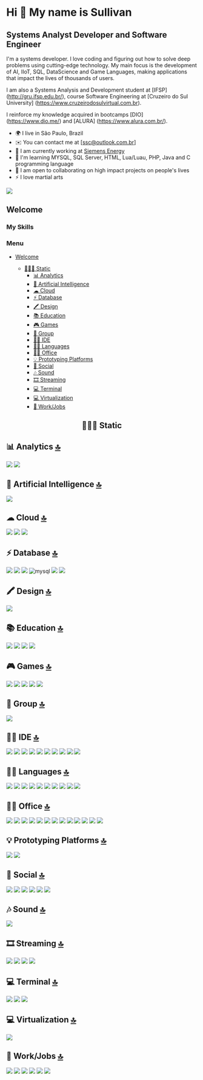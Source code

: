 Hi 👋 My name is Sullivan
==========================

Systems Analyst Developer and Software Engineer
-----------------------------

I'm a systems developer. I love coding and figuring out how to solve deep problems using cutting-edge technology. My main focus is the development of AI, IIoT, SQL, DataScience and Game Languages, making applications that impact the lives of thousands of users.

I am also a Systems Analysis and Development student at [IFSP] (http://gru.ifsp.edu.br/), course Software Engineering at [Cruzeiro do Sul University] (https://www.cruzeirodosulvirtual.com.br).

I reinforce my knowledge acquired in bootcamps [DIO] (https://www.dio.me/) and [ALURA] (https://www.alura.com.br/).

* 🌍 I live in São Paulo, Brazil
* ✉️ You can contact me at [ssc@outlook.com.br]
* 🚀 I am currently working at [Siemens Energy](https://www.siemens-energy.com/)
* 🧠 I'm learning MYSQL, SQL Server, HTML, Lua/Luau, PHP, Java and C programming language
* 🤝 I am open to collaborating on high impact projects on people's lives
* ⚡ I love martial arts

<a href="https://www.github.com/sscastilho" target="_blank" rel="noreferrer"><img
src="https://img.shields.io/github/followers/sscastilho?logo=github&style=for-the-badge&color=3382ed&labelColor=171717" /></a>

## Welcome
### My Skills
### Menu

- [Welcome](#welcome)

  - [🧑🏼‍🏭 Static](#-static)
    - [📊 Analytics](#-analytics-)
    - [🤖 Artificial Intelligence](#-artificial-intelligence-)
    - [☁ Cloud](#-cloud-)
    - [⚡ Database](#-database-)
    - [🖍 Design](#-design-)
    - [📚 Education](#-education-)
    - [🎮 Games](#-games-)
    - [🤜 Group](#-group-)
    - [👩‍💻 IDE](#-ide-)
    - [👩‍💻 Languages](#-languages-)
    - [👨‍💻 Office](#-office-)
    - [💡 Prototyping Platforms](#-prototyping-platforms-)
    - [👨 Social](#-social-)
    - [🎶 Sound](#-sound-)
    - [🎞 Streaming](#-streaming-)
    - [💻 Terminal](#-terminal-)
    - [💻 Virtualization](#-virtualization-)
    - [🥅 Work/Jobs](#-workjobs-)

<h2 align='center'>🧑🏼‍🏭 Static</h2>

## 📊 Analytics [🔝](#welcome)

<img src="https://img.shields.io/badge/Tableau-E97627?style=for-the-badge&logo=Tableau&logoColor=white" />   
<img src="https://img.shields.io/badge/Alteryx-0080FF?style=for-the-badge&logo=Alteryx&logoColor=white" /> 

## 🤖 Artificial Intelligence [🔝](#welcome)

<img src="https://img.shields.io/badge/TensorFlow-FF6F00?style=for-the-badge&logo=tensorflow&logoColor=white" /> 

## ☁ Cloud [🔝](#welcome)

<img src="https://img.shields.io/badge/Amazon AWS-FF9900?style=for-the-badge&logo=amazonaws&logoColor=white" />  
<img src="https://img.shields.io/badge/Digital_Ocean-0080FF?style=for-the-badge&logo=DigitalOcean&logoColor=white" />     
<img src="https://img.shields.io/badge/GitHub_Actions-2088FF?style=for-the-badge&logo=github-actions&logoColor=white" />

## ⚡ Database [🔝](#welcome)

<img src="https://img.shields.io/badge/MariaDB-003545?style=for-the-badge&logo=mariadb&logoColor=white" /> 
<img src="https://img.shields.io/badge/Microsoft%20SQL%20Server-CC2927?style=for-the-badge&logo=microsoft%20sql%20server&logoColor=white" />  
<img src="https://img.shields.io/badge/MongoDB-4EA94B?style=for-the-badge&logo=mongodb&logoColor=white" />               
<img alt="mysql" src="https://img.shields.io/badge/MySQL-005C84?style=for-the-badge&logo=mysql&logoColor=white">                             
<img src="https://img.shields.io/badge/PostgreSQL-316192?style=for-the-badge&logo=postgresql&logoColor=white" />  
<img src="https://img.shields.io/badge/SQLite-07405E?style=for-the-badge&logo=sqlite&logoColor=white" />                 
               
## 🖍 Design [🔝](#welcome)

<img src="https://img.shields.io/badge/blender-%23F5792A.svg?style=for-the-badge&logo=blender&logoColor=white" />  

## 📚 Education [🔝](#welcome)
             
<img src="https://img.shields.io/badge/Coursera-0056D2?style=for-the-badge&logo=Coursera&logoColor=white" />                                             
<img src="https://img.shields.io/badge/Duolingo-58CC02?style=for-the-badge&logo=Duolingo&logoColor=white" />                                                   
<img src="https://img.shields.io/badge/gitignore%20io-204ECF?style=for-the-badge&logo=gitignoredotio&logoColor=white" />                          
<img src="https://img.shields.io/badge/Udemy-A100FF?style=for-the-badge&logo=Udemy&logoColor=white" />       

## 🎮 Games [🔝](#welcome)
<img src="https://img.shields.io/badge/Roblox-FFD43B?style=for-the-badge&logo=roblox&logoColor=blue" />     
<img src="https://img.shields.io/badge/Unity-2C2255?style=for-the-badge&logo=unity&logoColor=white" />                           
<img src="https://img.shields.io/badge/Counter_Strike-000000?style=for-the-badge&logo=counter-strike&logoColor=white" />                                            
<img src="https://img.shields.io/badge/Valorant-fa4454?style=for-the-badge&logo=valorant&logoColor=white" />                                                        
<img src="https://img.shields.io/badge/Xbox-107C10?style=for-the-badge&logo=xbox&logoColor=white" />                                     

## 🤜 Group [🔝](#welcome)

<img src="https://img.shields.io/badge/Discord-5865F2?style=for-the-badge&logo=discord&logoColor=white" />  
    
## 👩‍💻 IDE [🔝](#welcome)

<img src="https://img.shields.io/badge/Arduino_IDE-00979D?style=for-the-badge&logo=arduino&logoColor=white" />                       
<img src="https://img.shields.io/badge/Colab-F9AB00?style=for-the-badge&logo=googlecolab&color=525252"/>                             
<img src="https://img.shields.io/badge/Eclipse-2C2255?style=for-the-badge&logo=eclipse&logoColor=white" />                           
<img src="https://img.shields.io/badge/IntelliJ_IDEA-000000.svg?style=for-the-badge&logo=intellij-idea&logoColor=white" />          
<img src="https://img.shields.io/badge/Notepad++-90E59A.svg?style=for-the-badge&logo=notepad%2B%2B&logoColor=black" />              
<img src="https://img.shields.io/badge/replit-667881?style=for-the-badge&logo=replit&logoColor=white" />                             
<img src="https://img.shields.io/badge/sublime_text-%23575757.svg?&style=for-the-badge&logo=sublime-text&logoColor=important" />    
<img src="https://img.shields.io/badge/VSCode-0078D4?style=for-the-badge&logo=visual%20studio%20code&logoColor=white" />             
<img src="https://img.shields.io/badge/Visual_Studio-5C2D91?style=for-the-badge&logo=visual%20studio&logoColor=white" />             
<img src="https://img.shields.io/badge/Visual_Studio_Code-0078D4?style=for-the-badge&logo=visual%20studio%20code&logoColor=white" /> 

## 👩‍💻 Languages [🔝](#welcome)

<img src="https://img.shields.io/badge/C-00599C?style=for-the-badge&logo=c&logoColor=white" />                              
<img src="https://img.shields.io/badge/C%23-239120?style=for-the-badge&logo=c-sharp&logoColor=white" />                      
<img src="https://img.shields.io/badge/C%2B%2B-00599C?style=for-the-badge&logo=c%2B%2B&logoColor=white" />                
<img src="https://img.shields.io/badge/HTML5-E34F26?style=for-the-badge&logo=html5&logoColor=white" />                      
<img src="https://img.shields.io/badge/OpenJDK-ED8B00?style=for-the-badge&logo=openjdk&logoColor=white" />                   
<img src="https://img.shields.io/badge/JavaScript-323330?style=for-the-badge&logo=javascript&logoColor=F7DF1E" />           
<img src="https://img.shields.io/badge/Lua-2C2D72?style=for-the-badge&logo=lua&logoColor=white" />                                       
<img src="https://img.shields.io/badge/PHP-777BB4?style=for-the-badge&logo=php&logoColor=white" />                                              
<img src="https://img.shields.io/badge/Python-FFD43B?style=for-the-badge&logo=python&logoColor=blue" />                      
<img src="https://img.shields.io/badge/TensorFlow-FF6F00?style=for-the-badge&logo=TensorFlow&logoColor=white" />             

## 👨‍💻 Office [🔝](#welcome)

<img src="https://img.shields.io/badge/Google%20Sheets-34A853?style=for-the-badge&logo=google-sheets&logoColor=white" />             
<img src="https://img.shields.io/badge/LibreOffice-18A303?style=for-the-badge&logo=LibreOffice&logoColor=white" />                   
<img src="https://img.shields.io/badge/Microsoft_Access-A4373A?style=for-the-badge&logo=microsoft-access&logoColor=white" />     
<img src="https://img.shields.io/badge/Microsoft_Excel-217346?style=for-the-badge&logo=microsoft-excel&logoColor=white" />        
<img src="https://img.shields.io/badge/Microsoft_Office-D83B01?style=for-the-badge&logo=microsoft-office&logoColor=white" />         
<img src="https://img.shields.io/badge/Microsoft_PowerPoint-B7472A?style=for-the-badge&logo=microsoft-powerpoint&logoColor=white" /> 
<img src="https://img.shields.io/badge/Microsoft_SharePoint-0078D4?style=for-the-badge&logo=microsoft-sharepoint&logoColor=white" /> 
<img src="https://img.shields.io/badge/Microsoft_SQL_Server-CC2927?style=for-the-badge&logo=microsoft-sql-server&logoColor=white" /> 
<img src="https://img.shields.io/badge/Microsoft_Visio-3955A3?style=for-the-badge&logo=microsoft-visio&logoColor=white" />           
<img src="https://img.shields.io/badge/Microsoft_Word-2B579A?style=for-the-badge&logo=microsoft-word&logoColor=white" />             
<img src="https://img.shields.io/badge/Notion-000000?style=for-the-badge&logo=notion&logoColor=white" />                             
<img src="https://img.shields.io/badge/Trello-0052CC?style=for-the-badge&logo=trello&logoColor=white" /> 
<img src="https://img.shields.io/badge/Jira-0052CC?style=for-the-badge&logo=Jira&logoColor=white" />   

## 💡 Prototyping Platforms [🔝](#welcome)

<img src="https://img.shields.io/badge/Arduino-00979D?style=for-the-badge&logo=Arduino&logoColor=white" /> 
<img src="https://img.shields.io/badge/Raspberry%20Pi-A22846?style=for-the-badge&logo=Raspberry%20Pi&logoColor=white" /> 

## 👨 Social [🔝](#welcome)

<img src="https://img.shields.io/badge/Bitbucket-0747a6?style=for-the-badge&logo=bitbucket&logoColor=white" />                 
<img src="https://img.shields.io/badge/GitHub-100000?style=for-the-badge&logo=github&logoColor=white" />                       
<img src="https://img.shields.io/badge/GitLab-330F63?style=for-the-badge&logo=gitlab&logoColor=white" />                       
<img src="https://img.shields.io/badge/LinkedIn-0077B5?style=for-the-badge&logo=linkedin&logoColor=white" />                   
<img src="https://img.shields.io/badge/Sourcetree-0052CC?style=for-the-badge&logo=Sourcetree&logoColor=white"/>                
<img src="https://img.shields.io/badge/Stack_Overflow-FE7A16?style=for-the-badge&logo=stack-overflow&logoColor=white" />       

## 🎶 Sound [🔝](#welcome)

<img src="https://img.shields.io/badge/Spotify-1ED760?style=for-the-badge&logo=spotify&logoColor=white" />

## 🎞 Streaming [🔝](#welcome)

<img src="https://img.shields.io/badge/Netflix-E50914?style=for-the-badge&logo=netflix&logoColor=white" />                
<img src="https://img.shields.io/badge/Twitch-9146FF?style=for-the-badge&logo=twitch&logoColor=white" />                  
<img src="https://img.shields.io/badge/YouTube-FF0000?style=for-the-badge&logo=youtube&logoColor=white" />                 
<img src="https://img.shields.io/badge/YouTube_Gaming-FF0000?style=for-the-badge&logo=youtube-gaming&logoColor=white" />   

## 💻 Terminal [🔝](#welcome)

<img src="https://img.shields.io/badge/GIT-E44C30?style=for-the-badge&logo=git&logoColor=white" />                                
<img src="https://img.shields.io/badge/powershell-5391FE?style=for-the-badge&logo=powershell&logoColor=white" />               
<img src="https://img.shields.io/badge/windows%20terminal-4D4D4D?style=for-the-badge&logo=windows%20terminal&logoColor=white"> 

## 💻 Virtualization [🔝](#welcome)

<img src="https://img.shields.io/badge/VirtualBox-21416b?style=for-the-badge&logo=VirtualBox&logoColor=white"> 

## 🥅 Work/Jobs [🔝](#welcome)

<img src="https://img.shields.io/badge/AngelList-000000?style=for-the-badge&logo=AngelList&logoColor=white" />   
<img src="https://img.shields.io/badge/Fiverr-1DBF73?style=for-the-badge&logo=fiverr&logoColor=white" />         
<img src="https://img.shields.io/badge/Freelancer-29B2FE?style=for-the-badge&logo=Freelancer&logoColor=white" />
<img src="https://img.shields.io/badge/Indeed-003A9B?style=for-the-badge&logo=Indeed&logoColor=white" />        
<img src="https://img.shields.io/badge/Toptal-3863A0?style=for-the-badge&logo=Toptal&logoColor=white" />       
<img src="https://img.shields.io/badge/UpWork-6FDA44?style=for-the-badge&logo=Upwork&logoColor=white" />  

